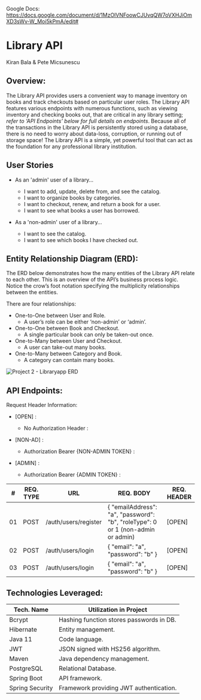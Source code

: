 Google Docs:
https://docs.google.com/document/d/1MzOlVNFoowCJUvqQW7oVXHJiOmXD3sWv-W_Moi5kPmA/edit#


# Library API


Kiran Bala
&
Pete Micsunescu



## Overview: 

The Library API provides users a convenient way to manage inventory on books and track checkouts based on particular user roles. The Library API features various endpoints with numerous functions, such as viewing inventory and checking books out, that are critical in any library setting; _refer to ‘API Endpoints’ below for full details on endpoints_. Because all of the transactions in the Library API is persistently stored using a database, there is no need to worry about data-loss, corruption, or running out of storage space! The Library API is a simple, yet powerful tool that can act as the foundation for any professional library institution.



## User Stories

- As an 'admin' user of a library…
  - I want to add, update, delete from, and see the catalog.
  - I want to organize books by categories.
  - I want to checkout, renew, and return a book for a user.
  - I want to see what books a user has borrowed.
  
- As a 'non-admin' user of a library…
  - I want to see the catalog.
  - I want to see which books I have checked out.



## Entity Relationship Diagram (ERD):

The ERD below demonstrates how the many entities of the Library API relate to each other. This is an overview of the API’s business process logic. Notice the crow’s foot notation specifying the multiplicity relationships between the entities. 

There are four relationships:
* One-to-One between User and Role.
  * A user’s role can be either ‘non-admin’ or ‘admin’.
* One-to-One between Book and Checkout.
  * A single particular book can only be taken-out once.
* One-to-Many between User and Checkout.
  * A user can take-out many books.
* One-to-Many between Category and Book.
  * A category can contain many books.


![Project 2 - Libraryapp ERD](https://user-images.githubusercontent.com/67444113/114885134-fdfbed80-9dcb-11eb-98b4-69eadf0fa474.jpg)



## API Endpoints:

Request Header Information:
- [OPEN] : 
  - No Authorization Header :

- [NON-AD] : 
  - Authorization Bearer {NON-ADMIN TOKEN} :

- [ADMIN] :
  - Authorization Bearer {ADMIN TOKEN} :


|  # | REQ. TYPE |          URL          |  REQ. BODY                                                                       | REQ. HEADER |
| -- | --------- | --------------------- | -------------------------------------------------------------------------------- | ----------- |
| 01 | POST      | /auth/users/register  | { "emailAddress": "a", "password": "b", "roleType": 0 or 1 (non-admin or admin)  | [OPEN]      |                       
| 02 | POST      | /auth/users/login     | { "email": "a", "password": "b" }                                                | [OPEN]      |
| 03 | POST      | /auth/users/login     | { "email": "a", "password": "b" }                                                | [OPEN]      |





## Technologies Leveraged:

|     Tech. Name     |            Utilization in Project            |
| ------------------ | -------------------------------------------- |
| Bcrypt             | Hashing function stores passwords in DB.     |
| Hibernate          | Entity management.                           |
| Java 11            | Code language.                               |
| JWT                | JSON signed with HS256 algorithm.            |
| Maven              | Java dependency management.                  |
| PostgreSQL         | Relational Database.                         |
| Spring Boot        | API framework.                               |
| Spring Security    | Framework providing JWT authentication.      |





